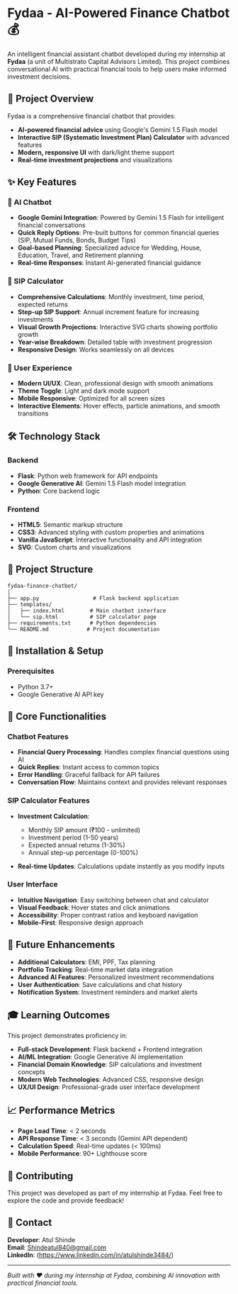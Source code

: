 # Fydaa - AI-Powered Finance Chatbot 💰

An intelligent financial assistant chatbot developed during my internship at **Fydaa** (a unit of Multistrato Capital Advisors Limited). This project combines conversational AI with practical financial tools to help users make informed investment decisions.

## 🚀 Project Overview

Fydaa is a comprehensive financial chatbot that provides:
- **AI-powered financial advice** using Google's Gemini 1.5 Flash model
- **Interactive SIP (Systematic Investment Plan) Calculator** with advanced features
- **Modern, responsive UI** with dark/light theme support
- **Real-time investment projections** and visualizations

## ✨ Key Features

### 🤖 AI Chatbot
- **Google Gemini Integration**: Powered by Gemini 1.5 Flash for intelligent financial conversations
- **Quick Reply Options**: Pre-built buttons for common financial queries (SIP, Mutual Funds, Bonds, Budget Tips)
- **Goal-based Planning**: Specialized advice for Wedding, House, Education, Travel, and Retirement planning
- **Real-time Responses**: Instant AI-generated financial guidance

### 🧮 SIP Calculator
- **Comprehensive Calculations**: Monthly investment, time period, expected returns
- **Step-up SIP Support**: Annual increment feature for increasing investments
- **Visual Growth Projections**: Interactive SVG charts showing portfolio growth
- **Year-wise Breakdown**: Detailed table with investment progression
- **Responsive Design**: Works seamlessly on all devices

### 🎨 User Experience
- **Modern UI/UX**: Clean, professional design with smooth animations
- **Theme Toggle**: Light and dark mode support
- **Mobile Responsive**: Optimized for all screen sizes
- **Interactive Elements**: Hover effects, particle animations, and smooth transitions

## 🛠️ Technology Stack

### Backend
- **Flask**: Python web framework for API endpoints
- **Google Generative AI**: Gemini 1.5 Flash model integration
- **Python**: Core backend logic

### Frontend
- **HTML5**: Semantic markup structure
- **CSS3**: Advanced styling with custom properties and animations
- **Vanilla JavaScript**: Interactive functionality and API integration
- **SVG**: Custom charts and visualizations

## 📁 Project Structure

```
fydaa-finance-chatbot/
│
├── app.py                 # Flask backend application
├── templates/
│   ├── index.html        # Main chatbot interface
│   └── sip.html          # SIP calculator page
├── requirements.txt      # Python dependencies
└── README.md            # Project documentation
```

## 🚀 Installation & Setup

### Prerequisites
- Python 3.7+
- Google Generative AI API key


## 🎯 Core Functionalities

### Chatbot Features
- **Financial Query Processing**: Handles complex financial questions using AI
- **Quick Replies**: Instant access to common topics
- **Error Handling**: Graceful fallback for API failures
- **Conversation Flow**: Maintains context and provides relevant responses

### SIP Calculator Features
- **Investment Calculation**: 
  - Monthly SIP amount (₹100 - unlimited)
  - Investment period (1-50 years)
  - Expected annual returns (1-30%)
  - Annual step-up percentage (0-100%)

- **Real-time Updates**: Calculations update instantly as you modify inputs


### User Interface
- **Intuitive Navigation**: Easy switching between chat and calculator
- **Visual Feedback**: Hover states and click animations
- **Accessibility**: Proper contrast ratios and keyboard navigation
- **Mobile-First**: Responsive design approach

## 🔮 Future Enhancements

- **Additional Calculators**: EMI, PPF, Tax planning
- **Portfolio Tracking**: Real-time market data integration
- **Advanced AI Features**: Personalized investment recommendations
- **User Authentication**: Save calculations and chat history
- **Notification System**: Investment reminders and market alerts


## 🎓 Learning Outcomes

This project demonstrates proficiency in:
- **Full-stack Development**: Flask backend + Frontend integration
- **AI/ML Integration**: Google Generative AI implementation
- **Financial Domain Knowledge**: SIP calculations and investment concepts
- **Modern Web Technologies**: Advanced CSS, responsive design
- **UX/UI Design**: Professional-grade user interface development

## 📈 Performance Metrics

- **Page Load Time**: < 2 seconds
- **API Response Time**: < 3 seconds (Gemini API dependent)
- **Calculation Speed**: Real-time updates (< 100ms)
- **Mobile Performance**: 90+ Lighthouse score

## 🤝 Contributing

This project was developed as part of my internship at Fydaa. Feel free to explore the code and provide feedback!

## 📧 Contact

**Developer**: Atul Shinde  
**Email**: Shindeatul840@gmail.com  
**LinkedIn**: (https://www.linkedin.com/in/atulshinde3484/) 

---

*Built with ❤️ during my internship at Fydaa, combining AI innovation with practical financial tools.*
